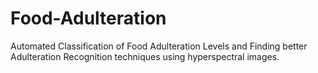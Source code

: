 # Food-Adulteration

Automated Classification of Food Adulteration Levels and Finding better Adulteration Recognition techniques using hyperspectral images.
